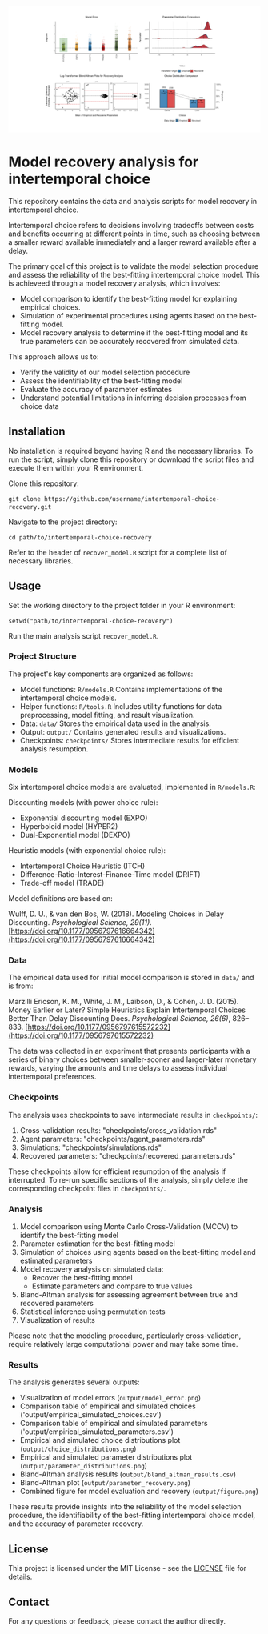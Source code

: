 ![Preview](preview.png)

# Model recovery analysis for intertemporal choice

This repository contains the data and analysis scripts for model recovery in intertemporal choice.

Intertemporal choice refers to decisions involving tradeoffs between costs and benefits occurring at different points in time, such as choosing between a smaller reward available immediately and a larger reward available after a delay.

The primary goal of this project is to validate the model selection procedure and assess the reliability of the best-fitting intertemporal choice model. This is achieveed through a model recovery analysis, which involves:

- Model comparison to identify the best-fitting model for explaining empirical choices.
- Simulation of experimental procedures using agents based on the best-fitting model.
- Model recovery analysis to determine if the best-fitting model and its true parameters can be accurately recovered from simulated data.

This approach allows us to:

- Verify the validity of our model selection procedure
- Assess the identifiability of the best-fitting model
- Evaluate the accuracy of parameter estimates
- Understand potential limitations in inferring decision processes from choice data

## Installation

No installation is required beyond having R and the necessary libraries. To run the script, simply clone this repository or download the script files and execute them within your R environment.

Clone this repository:
```
git clone https://github.com/username/intertemporal-choice-recovery.git
```

Navigate to the project directory:
```
cd path/to/intertemporal-choice-recovery
```

Refer to the header of `recover_model.R` script for a complete list of necessary libraries.

## Usage

Set the working directory to the project folder in your R environment:
```
setwd("path/to/intertemporal-choice-recovery")
```

Run the main analysis script `recover_model.R`.

### Project Structure

The project's key components are organized as follows:

- Model functions: `R/models.R`
  Contains implementations of the intertemporal choice models.
- Helper functions: `R/tools.R`
  Includes utility functions for data preprocessing, model fitting, and result visualization.
- Data: `data/`
  Stores the empirical data used in the analysis.
- Output: `output/`
  Contains generated results and visualizations.
- Checkpoints: `checkpoints/`
  Stores intermediate results for efficient analysis resumption.

### Models

Six intertemporal choice models are evaluated, implemented in `R/models.R`:

Discounting models (with power choice rule):
- Exponential discounting model (EXPO)
- Hyperboloid model (HYPER2)
- Dual-Exponential model (DEXPO)

Heuristic models (with exponential choice rule):
- Intertemporal Choice Heuristic (ITCH)
- Difference-Ratio-Interest-Finance-Time model (DRIFT)
- Trade-off model (TRADE)

Model definitions are based on:

Wulff, D. U., & van den Bos, W. (2018). Modeling Choices in Delay Discounting. *Psychological Science, 29(11)*. [https://doi.org/10.1177/0956797616664342](https://doi.org/10.1177/0956797616664342)

### Data

The empirical data used for initial model comparison is stored in `data/` and is from:

Marzilli Ericson, K. M., White, J. M., Laibson, D., & Cohen, J. D. (2015). Money Earlier or Later? Simple Heuristics Explain Intertemporal Choices Better Than Delay Discounting Does. *Psychological Science, 26(6)*, 826–833. [https://doi.org/10.1177/0956797615572232](https://doi.org/10.1177/0956797615572232)

The data was collected in an experiment that presents participants with a series of binary choices between smaller-sooner and larger-later monetary rewards, varying the amounts and time delays to assess individual intertemporal preferences.

### Checkpoints

The analysis uses checkpoints to save intermediate results in `checkpoints/`:

1. Cross-validation results: "checkpoints/cross_validation.rds"
2. Agent parameters: "checkpoints/agent_parameters.rds"
3. Simulations: "checkpoints/simulations.rds"
4. Recovered parameters: "checkpoints/recovered_parameters.rds"

These checkpoints allow for efficient resumption of the analysis if interrupted. To re-run specific sections of the analysis, simply delete the corresponding checkpoint files in `checkpoints/`.

### Analysis

1. Model comparison using Monte Carlo Cross-Validation (MCCV) to identify the best-fitting model
2. Parameter estimation for the best-fitting model
3. Simulation of choices using agents based on the best-fitting model and estimated parameters
4. Model recovery analysis on simulated data:
    - Recover the best-fitting model
    - Estimate parameters and compare to true values
5. Bland-Altman analysis for assessing agreement between true and recovered parameters
6. Statistical inference using permutation tests
7. Visualization of results

Please note that the modeling procedure, particularly cross-validation, require relatively large computational power and may take some time.

### Results

The analysis generates several outputs:

- Visualization of model errors (`output/model_error.png`)
- Comparison table of empirical and simulated choices ('output/empirical_simulated_choices.csv')
- Comparison table of empirical and simulated parameters ('output/empirical_simulated_parameters.csv')
- Empirical and simulated choice distributions plot (`output/choice_distributions.png`)
- Empirical and simulated parameter distributions plot (`output/parameter_distributions.png`)
- Bland-Altman analysis results (`output/bland_altman_results.csv`)
- Bland-Altman plot (`output/parameter_recovery.png`)
- Combined figure for model evaluation and recovery (`output/figure.png`)

These results provide insights into the reliability of the model selection procedure, the identifiability of the best-fitting intertemporal choice model, and the accuracy of parameter recovery.

## License
This project is licensed under the MIT License - see the [LICENSE](https://github.com/pmarcowski/intertemporal-model-recovery/blob/main/LICENSE) file for details.

## Contact
For any questions or feedback, please contact the author directly.
